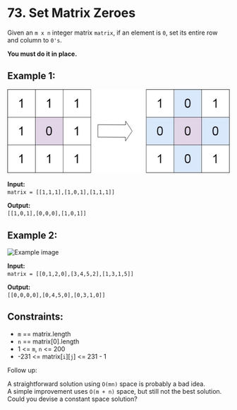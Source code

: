 # 73. Set Matrix Zeroes

Given an `m x n` integer matrix `matrix`, if an element is `0`, set its entire row and column to `0's`.

**You must do it in place.**

## Example 1:

![Example image](SetMatrixZeroes_Example1.jpg)

**Input:**  
```matrix = [[1,1,1],[1,0,1],[1,1,1]]```  

**Output:**  
```[[1,0,1],[0,0,0],[1,0,1]]```

## Example 2:

![Example image](SetMatrixZeroes_Example2.jpg)

**Input:**  
```matrix = [[0,1,2,0],[3,4,5,2],[1,3,1,5]]```  

**Output:**  
```[[0,0,0,0],[0,4,5,0],[0,3,1,0]]```


## Constraints:
- `m` == matrix.length
- `n` == matrix[0].length
- 1 <= `m`, `n` <= 200
- -231 <= matrix[`i`][`j`] <= 231 - 1

 
Follow up:  

A straightforward solution using `O(mn)` space is probably a bad idea.  
A simple improvement uses `O(m + n)` space, but still not the best solution.  
Could you devise a constant space solution?

